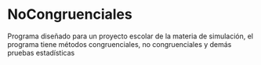 # NoCongruenciales
Programa diseñado para un proyecto escolar de la materia de simulación, el programa tiene métodos congruenciales, no congruenciales y demás pruebas estadísticas
